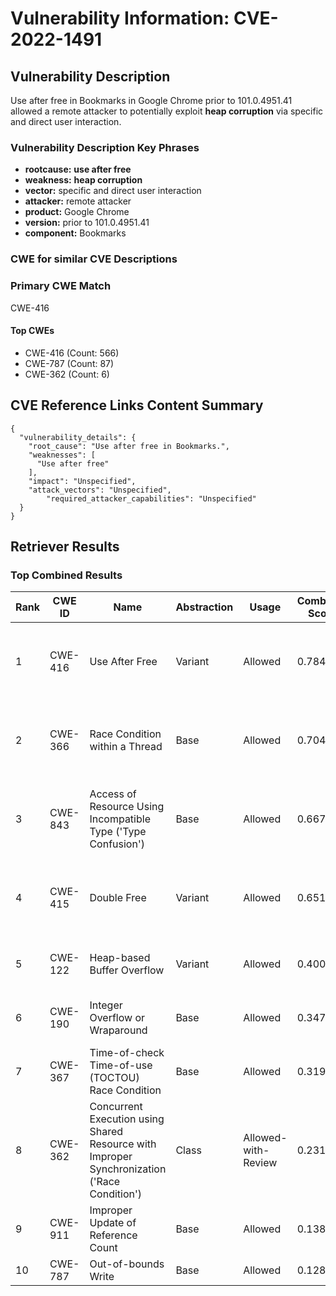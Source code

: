 # Vulnerability Information: CVE-2022-1491

## Vulnerability Description
Use after free in Bookmarks in Google Chrome prior to 101.0.4951.41 allowed a remote attacker to potentially exploit **heap corruption** via specific and direct user interaction.

### Vulnerability Description Key Phrases
- **rootcause:** **use after free**
- **weakness:** **heap corruption**
- **vector:** specific and direct user interaction
- **attacker:** remote attacker
- **product:** Google Chrome
- **version:** prior to 101.0.4951.41
- **component:** Bookmarks

### CWE for similar CVE Descriptions
### Primary CWE Match
CWE-416

#### Top CWEs
- CWE-416 (Count: 566)
- CWE-787 (Count: 87)
- CWE-362 (Count: 6)

## CVE Reference Links Content Summary
```
{
  "vulnerability_details": {
    "root_cause": "Use after free in Bookmarks.",
    "weaknesses": [
      "Use after free"
    ],
    "impact": "Unspecified",
    "attack_vectors": "Unspecified",
        "required_attacker_capabilities": "Unspecified"
  }
}
```

## Retriever Results

### Top Combined Results

| Rank | CWE ID | Name | Abstraction | Usage | Combined Score | Retrievers | Individual Scores |
|------|--------|------|-------------|-------|---------------|------------|-------------------|
| 1 | CWE-416 | Use After Free | Variant | Allowed | 0.7842 | dense, sparse, graph | dense: 0.624, sparse: 0.429, graph: 0.817 |
| 2 | CWE-366 | Race Condition within a Thread | Base | Allowed | 0.7043 | dense, sparse, graph | dense: 0.569, sparse: 0.356, graph: 0.603 |
| 3 | CWE-843 | Access of Resource Using Incompatible Type ('Type Confusion') | Base | Allowed | 0.6670 | dense, sparse, graph | dense: 0.500, sparse: 0.300, graph: 0.685 |
| 4 | CWE-415 | Double Free | Variant | Allowed | 0.6514 | dense, sparse, graph | dense: 0.519, sparse: 0.275, graph: 0.807 |
| 5 | CWE-122 | Heap-based Buffer Overflow | Variant | Allowed | 0.4009 | dense, sparse | dense: 0.511, sparse: 0.312 |
| 6 | CWE-190 | Integer Overflow or Wraparound | Base | Allowed | 0.3474 | sparse, graph | sparse: 0.231, graph: 0.602 |
| 7 | CWE-367 | Time-of-check Time-of-use (TOCTOU) Race Condition | Base | Allowed | 0.3194 | dense, sparse | dense: 0.491, sparse: 0.128 |
| 8 | CWE-362 | Concurrent Execution using Shared Resource with Improper Synchronization ('Race Condition') | Class | Allowed-with-Review | 0.2314 | dense, sparse | dense: 0.489, sparse: 0.261 |
| 9 | CWE-911 | Improper Update of Reference Count | Base | Allowed | 0.1381 | sparse | sparse: 0.241 |
| 10 | CWE-787 | Out-of-bounds Write | Base | Allowed | 0.1286 | sparse | sparse: 0.225 |

